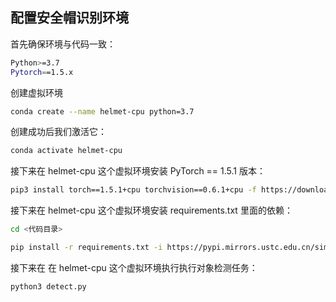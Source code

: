 ## 配置安全帽识别环境

首先确保环境与代码一致：

```bash
Python>=3.7
Pytorch==1.5.x
```

创建虚拟环境

```bash
conda create --name helmet-cpu python=3.7
```

创建成功后我们激活它：

```bash
conda activate helmet-cpu
```

接下来在 helmet-cpu 这个虚拟环境安装 PyTorch == 1.5.1 版本：

```bash
pip3 install torch==1.5.1+cpu torchvision==0.6.1+cpu -f https://download.pytorch.org/whl/torch_stable.html -i https://pypi.mirrors.ustc.edu.cn/simple
```

接下来在 helmet-cpu 这个虚拟环境安装 requirements.txt 里面的依赖：

```bash
cd <代码目录>

pip install -r requirements.txt -i https://pypi.mirrors.ustc.edu.cn/simple
```

接下来在 在 helmet-cpu 这个虚拟环境执行执行对象检测任务：

```bash
python3 detect.py 
```

